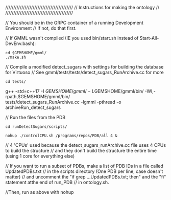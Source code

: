 //////////////////////////////////////////
// Instructions for making the ontology //
//////////////////////////////////////////

// You should be in the GRPC container of a running Development Environment
// If not, do that first.  

// If GMML wasn't compiled (IE you used bin/start.sh instead of Start-All-DevEnv.bash):

	cd $GEMSHOME/gmml/
	./make.sh

// Compile a modified detect_sugars with settings for building the database for Virtuoso
// See gmml/tests/tests/detect_sugars_RunArchive.cc for more

	cd tests/
  g++ -std=c++17 -I $GEMSHOME/gmml/ -L$GEMSHOME/gmml/bin/ -Wl,-rpath,$GEMSHOME/gmml/bin/ \
    tests/detect_sugars_RunArchive.cc -lgmml -pthread -o archiveRun_detect_sugars

// Run the files from the PDB

	cd runDetectSugars/scripts/

	nohup ./controlCPU.sh /programs/repos/PDB/all 4 &

// 4 'CPUs' used because the detect_sugars_runArchive.cc file uses 4 CPUs to build the structure
// and they don't build the structure the entire time (using 1 core for everything else)

// If you want to run a subset of PDBs, make a list of PDB IDs in a file called UpdatedPDBs.txt
// in the scripts directory (One PDB per line, case doesn't matter)
// and uncomment the "if grep ...UpdatedPDBs.txt; then" and the  "fi" statement atthe end of run_PDB
// in ontology.sh.

//Then, run as above with nohup
